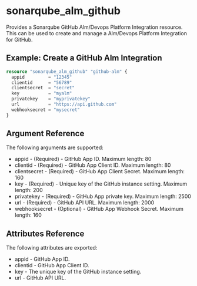 # sonarqube_alm_github

Provides a Sonarqube GitHub Alm/Devops Platform Integration resource. This can be used to create and manage a Alm/Devops
Platform Integration for GitHub.

## Example: Create a GitHub Alm Integration

```terraform
resource "sonarqube_alm_github" "github-alm" {
  appid         = "12345"
  clientid      = "56789"
  clientsecret  = "secret"
  key           = "myalm"
  privatekey    = "myprivatekey"
  url           = "https://api.github.com"
  webhooksecret = "mysecret"
}
```

## Argument Reference

The following arguments are supported:

- appid - (Required) - GitHub App ID. Maximum length: 80
- clientid - (Required) - GitHub App Client ID. Maximum length: 80
- clientsecret - (Required) - GitHub App Client Secret. Maximum length: 160
- key - (Required) - Unique key of the GitHub instance setting. Maximum length: 200
- privatekey - (Required) - GitHub App private key. Maximum length: 2500
- url - (Required) - GitHub API URL. Maximum length: 2000
- webhooksecret - (Optional) - GitHub App Webhook Secret. Maximum length: 160

## Attributes Reference

The following attributes are exported:

- appid - GitHub App ID.
- clientid - GitHub App Client ID.
- key - The unique key of the GitHub instance setting.
- url - GitHub API URL.

